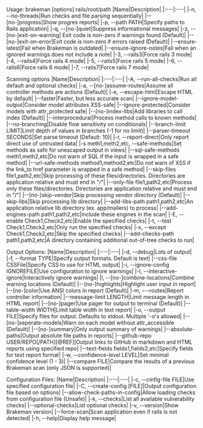 Usage: brakeman [options] rails/root/path
|Name|Description|
|:---|:---|
|-n, --no-threads|Run checks and file parsing sequentially|
|--[no-]progress|Show progres reports|
|-p, --path PATH|Specify paths to Rails application|
|-q, --[no-]quiet|Suppress informational messages|
|-z, --[no-]exit-on-warning| Exit code is non-zero if warnings found (Default)|
|--[no-]exit-on-error|Exit code is non-zero if errors raised (Default)|
|--ensure-latest|Fail when Brakeman is outdated|
|--ensure-ignore-notes|Fail when an ignored warnings does not include a note|
|-3, --rails3|Force rails 3 mode|
|-4, --rails4|Force rails 4 mode|
|-5, --rails5|Force rails 5 mode|
|-6, --rails6|Force rails 6 mode|
|-7, --rails7|Force rails 7 mode|

Scanning options
|Name|Description|
|:---|:---|
|-A, --run-all-checks|Run all default and optional checks|
|-a, --[no-]assume-routes|Assume all controller methods are actions (Default)|
|-e, --escape-html|Escape HTML by default|
|--faster|Faster, but less accurate scan|
|--ignore-model-output|Consider model attributes XSS-safe|
|--ignore-protected|Consider models with attr_protected safe|
|--[no-]index-libs|Add libraries to call index (Default)|
|--interprocedural|Process method calls to known methods|
|--no-branching|Disable flow sensitivity on conditionals|
|--branch-limit LIMIT|Limit depth of values in branches (-1 for no limit)|
|--parser-timeout SECONDS|Set parse timeout (Default: 10)|
|-r, --report-direct|Only report direct use of untrusted data|
|-s meth1,meth2,etc, --safe-methods|Set methods as safe for unescaped output in views|
|--sql-safe-methods meth1,meth2,etc|Do not warn of SQL if the input is wrapped in a safe method|
|--url-safe-methods method1,method2,etc|Do not warn of XSS if the link_to href parameter is wrapped in a safe method|
|--skip-files file1,path2,etc|Skip processing of these files/directories. Directories are application relative and must end in "/"|
|--only-file file1,path2,etc|Process only these files/directories. Directories are application relative and must end in "/"|
|--[no-]skip-vendor|Skip processing vendor directory (Default)|
|--skip-libs|Skip processing lib directory|
|--add-libs-path path1,path2,etc|An application relative lib directory (ex. app/mailers) to process|
|--add-engines-path path1,path2,etc|Include these engines in the scan|
|-E, --enable Check1,Check2,etc|Enable the specified checks|
|-t, --test Check1,Check2,etc|Only run the specified checks|
|-x, --except Check1,Check2,etc|Skip the specified checks|
|--add-checks-path path1,path2,etc|A directory containing additional out-of-tree checks to run|

Output Options:
|Name|Description|
|:---|:---|
|-d, --debug|Lots of output|
|-f, --format TYPE|Specify output formats. Default is text|
|--css-file CSSFile|Specify CSS to use for HTML output|
|-i, --ignore-config IGNOREFILE|Use configuration to ignore warnings|
|-I, --interactive-ignore|Interactively ignore warnings|
|l, --[no-]combine-locations|Combine warning locations (Default)|
|--[no-]highlights|Highlight user input in report|
|--[no-]color|Use ANSI colors in report (Default)|
|-m, ---routes|Report controller information|
|--message-limit LENGTH|Limit message length in HTML report|
|--[no-]pager|Use pager for output to terminal (Default)|
|--table-width WIDTH|Limit table width in text report|
|-o, --output FILE|Specify files for output. Defaults to stdout. Multiple '-o's allowed|
|--[no-]seperate-models|Warn on each model without attr_accessible (Default)|
|--[no-]summary|Only output summary of warnings|
|--absolute-paths|Output absolute file paths in reports|
|--github-repo USER/REPO[/PATH][@REF]|Output links to GitHub in markdown and HTML reports using specified repo|
|--text-fields fields1,fields2,etc|Specify fields for text report format|
|-w, --confidence-level LEVEL|Set minimal confidence level (1 - 3)|
|--compare FILE|Compare the results of a previous Brakeman scan (only JSON is supported)|

Configuration Files:
|Name|Description|
|:---|:---|
|-c, --cinfig-file FILE|Use specified configuration file|
|-C, --create-config [FILE]|Output configuration file based on options|
|--allow-check-paths-in-config|Allow loading checks from configuration file (Unsafe)|
|-k, --checks|List all available vulnerability checks|
|--optional-checks|List optional checks|
|-v, --version|Show Brakeman version|
|--force-scan|Scan application even if rails is not detected|
|-h, --help|Display help message|
